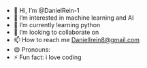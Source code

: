 - 👋 Hi, I’m @DanielRein-1
- 👀 I’m interested in machine learning and AI
- 🌱 I’m currently learning python
- 💞️ I’m looking to collaborate on 
- 📫 How to reach me Daniellrein8@gmail.com 
- 😄 Pronouns: 
- ⚡ Fun fact: i love coding

<!---
DanielRein-1/DanielRein-1 is a ✨ special ✨ repository because its `README.md` (this file) appears on your GitHub profile.
You can click the Preview link to take a look at your changes.
--->
